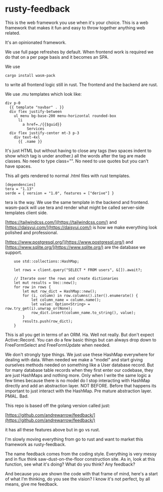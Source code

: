 # rusty-feedback

This is the web framework you use when it's your choice. This is a
web framework that makes it fun and easy to throw together anything
web related.

It's an opinionated framework.

We use full page refreshes by default. When frontend work is required we do that on a per page basis and it becomes an SPA.

We use 

```
cargo install wasm-pack
```

to write all frontend logic still in rust. The frontend and the backend are rust.

We use .mu templates which look like:

```
div p-0 
  {{ template "navbar" . }}
  div flex justify-between
    ul menu bg-base-200 menu-horizontal rounded-box
      li
        a href=./{{$guid}}
          Services
  div flex justify-center mt-3 p-3
    div text-4xl
      {{ .name }}
```

It's just HTML but without having to close any tags (two spaces indent to show which tag is under another.) all the words after the tag are made classes. No need to type class="".
No need to use quotes but you can't have spaces.

This all gets rendered to normal .html files with rust templates.

```
[dependencies]
tera = "1.13"
serde = { version = "1.0", features = ["derive"] }
```

tera is the way. We use the same template in the backend and frontend. wasm-pack will use tera and render what might be called server-side templates client side.


[https://tailwindcss.com/](https://tailwindcss.com/) and [https://daisyui.com/](https://daisyui.com/) is how we make everything look polished and professional.

[https://www.postgresql.org/](https://www.postgresql.org/) and [https://www.sqlite.org/](https://www.sqlite.org/) are the database we support.


```
    use std::collections::HashMap;

    let rows = client.query("SELECT * FROM users", &[]).await?;

    // Iterate over the rows and create dictionaries
    let mut results = Vec::new();
    for row in rows {
        let mut row_dict = HashMap::new();
        for (i, column) in row.columns().iter().enumerate() {
            let column_name = column.name();
            let value: Option<String> = row.try_get(i).unwrap_or(None);
            row_dict.insert(column_name.to_string(), value);
        }
        results.push(row_dict);
    }
```

This is all you get in terms of an ORM. Ha. Well not really. But don't expect
Active::Record. You can do a few basic things but can always drop down to 
FreeFormSelect and FreeFormUpdate when needed.

We don't strongly type things. We just use these HashMap everywhere for dealing
with data. When needed we make a "model" and start giving ourselves methods needed on something like a User database record. But for many database table records when they first enter our codebase, they are just HashMaps and nothing more. Only when I write the same logic a few times because there is no model do I stop interacting with HashMap directly and add an abstraction layer. NOT BEFORE. Before that happens its important to just
interact with the HashMap. Pre mature abstraction layer. PMAL. Bad.

This repo is based off the golang version called just:

[https://github.com/andrewarrow/feedback/](https://github.com/andrewarrow/feedback/)

it has all these features above but in go vs rust.

I'm slowly moving everything from go to rust and want to market this framework as rusty-feedback.

The name feedback comes from the coding style. Everything is very messy and in flux think saw-dust-on-the-floor construction site. As in, look at this function, see what it's doing? What do you think? Any feedback?

And because you are shown the code with that frame of mind, here's a start of what I'm thinking, do you see the vision? I know it's not perfect, by all means, give me feedback. 


